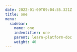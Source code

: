 ```yaml
---
date: 2022-01-09T09:04:55.321Z
title: one
menu:
  sidebar:
    name: one
    indentifier: one
    parent: learn-platform-doc
    weight: 40
---
```

